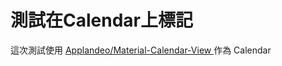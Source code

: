 # 測試在Calendar上標記

這次測試使用 [Applandeo/Material-Calendar-View
](https://github.com/Applandeo/Material-Calendar-View) 作為 Calendar